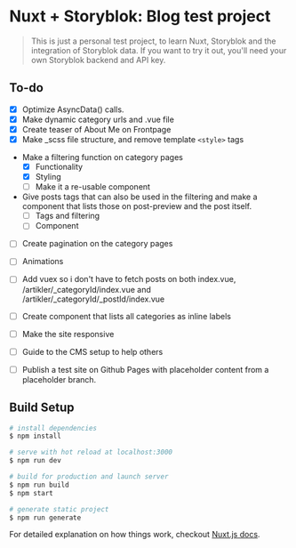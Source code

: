 # Nuxt + Storyblok: Blog test project

> This is just a personal test project, to learn Nuxt, Storyblok and the integration of Storyblok data.
> If you want to try it out, you'll need your own Storyblok backend and API key. 

## To-do
- [x] Optimize AsyncData() calls.
- [x] Make dynamic category urls and .vue file
- [x] Create teaser of About Me on Frontpage
- [x] Make _scss file structure, and remove template `<style>` tags
- Make a filtering function on category pages
    - [x] Functionality
    - [x] Styling
    - [ ] Make it a re-usable component
- Give posts tags that can also be used in the filtering and make a component that lists those on post-preview and the post itself.
    - [ ] Tags and filtering
    - [ ] Component
- [ ] Create pagination on the category pages
- [ ] Animations
- [ ] Add vuex so i don't have to fetch posts on both index.vue, /artikler/_categoryId/index.vue and /artikler/_categoryId/_postId/index.vue
- [ ] Create component that lists all categories as inline labels
- [ ] Make the site responsive
- [ ] Guide to the CMS setup to help others
- [ ] Publish a test site on Github Pages with placeholder content from a placeholder branch. 
 

## Build Setup

``` bash
# install dependencies
$ npm install

# serve with hot reload at localhost:3000
$ npm run dev

# build for production and launch server
$ npm run build
$ npm start

# generate static project
$ npm run generate
```

For detailed explanation on how things work, checkout [Nuxt.js docs](https://nuxtjs.org).
